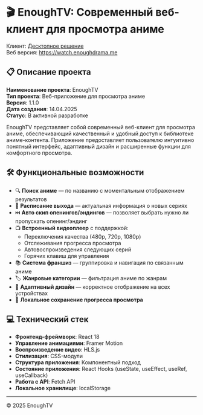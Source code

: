 # 🎬 EnoughTV: Современный веб-клиент для просмотра аниме

Клиент: [Десктопное решение](https://github.com/enoughdrama/EnoughTV/releases)  
Веб версия: https://watch.enoughdrama.me  

## 📋 Описание проекта
**Наименование проекта**: EnoughTV  
**Тип проекта**: Веб-приложение для просмотра аниме  
**Версия**: 1.1.0  
**Дата создания**: 14.04.2025  
**Статус**: В активной разработке

EnoughTV представляет собой современный веб-клиент для просмотра аниме, обеспечивающий качественный и удобный доступ к библиотеке аниме-контента. Приложение предоставляет пользователю интуитивно понятный интерфейс, адаптивный дизайн и расширенные функции для комфортного просмотра.

## 🛠️ Функциональные возможности

- 🔍 **Поиск аниме** — по названию с моментальным отображением результатов
- 📅 **Расписание выхода** — актуальная информация о новых сериях
- ⏭️ **Авто скип опенингов/эндингов** — позволяет выбрать нужно ли пропускать опенинг/эндинг
- 📺 **Встроенный видеоплеер** с поддержкой:
  - Переключения качества (480p, 720p, 1080p)
  - Отслеживания прогресса просмотра
  - Автовоспроизведения следующих серий
  - Горячих клавиш для управления
- 📚 **Система франшиз** — группировка и навигация по связанным аниме
- 🏷️ **Жанровые категории** — фильтрация аниме по жанрам
- 📱 **Адаптивный дизайн** — корректное отображение на всех устройствах
- 💾 **Локальное сохранение прогресса просмотра**

## 💻 Технический стек

- **Фронтенд-фреймворк**: React 18
- **Управление анимациями**: Framer Motion
- **Воспроизведение видео**: HLS.js
- **Стилизация**: CSS-модули
- **Структура приложения**: Компонентный подход
- **Состояние приложения**: React Hooks (useState, useEffect, useRef, useCallback)
- **Работа с API**: Fetch API
- **Локальное хранилище**: localStorage

---

© 2025 EnoughTV
